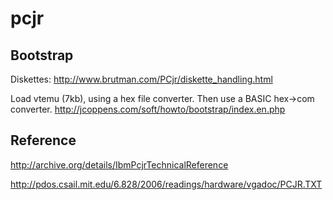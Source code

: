 pcjr
====

Bootstrap
---------

Diskettes: http://www.brutman.com/PCjr/diskette_handling.html

Load vtemu (7kb), using a hex file converter. Then use a BASIC hex->com converter.
http://jcoppens.com/soft/howto/bootstrap/index.en.php


Reference
---------

http://archive.org/details/IbmPcjrTechnicalReference

http://pdos.csail.mit.edu/6.828/2006/readings/hardware/vgadoc/PCJR.TXT
